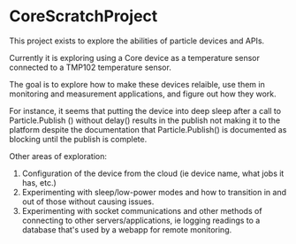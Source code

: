 # CoreScratchProject
This project exists to explore the abilities of particle devices and APIs.

Currently it is exploring using a Core device as a temperature sensor connected to a TMP102 temperature sensor.

The goal is to explore how to make these devices relaible, use them in monitoring and measurement applications, and figure out how they work.

For instance, it seems that putting the device into deep sleep after a call to Particle.Publish () without delay() results in the publish not making it to the platform
despite the documentation that Particle.Publish() is documented as blocking until the publish is complete.

Other areas of exploration:
1. Configuration of the device from the cloud (ie device name, what jobs it has, etc.)
2. Experimenting with sleep/low-power modes and how to transition in and out of those without causing issues.
3. Experimenting with socket communications and other methods of connecting to other servers/applications, ie logging readings to a database that's used by a webapp for remote monitoring.
